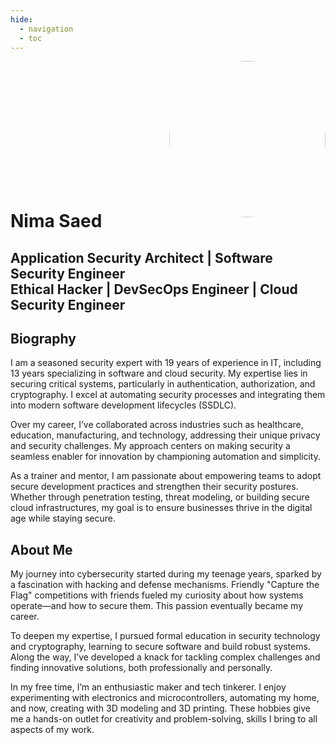```yaml
---
hide:
  - navigation
  - toc
---
```


<img src="https://avatars.githubusercontent.com/u/10860598" alt="Avatar" style="display: block; margin-bottom: -10%; margin-left: auto; margin-right: 0px; width: 250px; border-radius:50%;opacity: 0.9;">

# Nima Saed

## Application Security Architect | Software Security Engineer <br> Ethical Hacker | DevSecOps Engineer | Cloud Security Engineer

## Biography

I am a seasoned security expert with 19 years of experience in IT, including 13 years specializing in software and cloud security. My expertise lies in securing critical systems, particularly in authentication, authorization, and cryptography. I excel at automating security processes and integrating them into modern software development lifecycles (SSDLC).

Over my career, I’ve collaborated across industries such as healthcare, education, manufacturing, and technology, addressing their unique privacy and security challenges. My approach centers on making security a seamless enabler for innovation by championing automation and simplicity.

As a trainer and mentor, I am passionate about empowering teams to adopt secure development practices and strengthen their security postures. Whether through penetration testing, threat modeling, or building secure cloud infrastructures, my goal is to ensure businesses thrive in the digital age while staying secure.

## About Me

My journey into cybersecurity started during my teenage years, sparked by a fascination with hacking and defense mechanisms. Friendly "Capture the Flag" competitions with friends fueled my curiosity about how systems operate—and how to secure them. This passion eventually became my career.

To deepen my expertise, I pursued formal education in security technology and cryptography, learning to secure software and build robust systems. Along the way, I’ve developed a knack for tackling complex challenges and finding innovative solutions, both professionally and personally.

In my free time, I’m an enthusiastic maker and tech tinkerer. I enjoy experimenting with electronics and microcontrollers, automating my home, and now, creating with 3D modeling and 3D printing. These hobbies give me a hands-on outlet for creativity and problem-solving, skills I bring to all aspects of my work.
